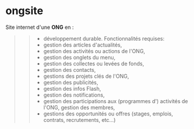 # ongsite  

Site internet d'une **ONG** en :  
 
>> + développement durable. Fonctionnalités requises:  
>> + gestion des articles d'actualités,  
>> + gestion des activités ou actions de l'ONG,  
>> + gestion des onglets du menu,  
>> + gestion des collectes ou levées de fonds,  
>> + gestion des contacts,  
>> + gestions des projets clés de l'ONG,  
>> + gestion des publicités,  
>> + gestion des infos Flash,  
>> + gestion des notifications,  
>> + gestion des participations aux (programmes d') activités de l'ONG, gestion des membres,  
>> + gestions des opportunités ou offres (stages, emplois, contrats, recrutements, etc...)  
